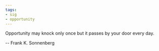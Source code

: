 ```yaml
---
tags:
- sig
- opportunity
---
```




Opportunity may knock only once but it passes by your door every day.

-- Frank K. Sonnenberg
